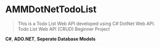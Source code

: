 # AMMDotNetTodoList

> This is a Todo List Web API developed using C# DotNet Web API.
Todo List Web API (CRUD)
Beginner Project

**C#**, **ADO.NET**, **Seperate Database Models**